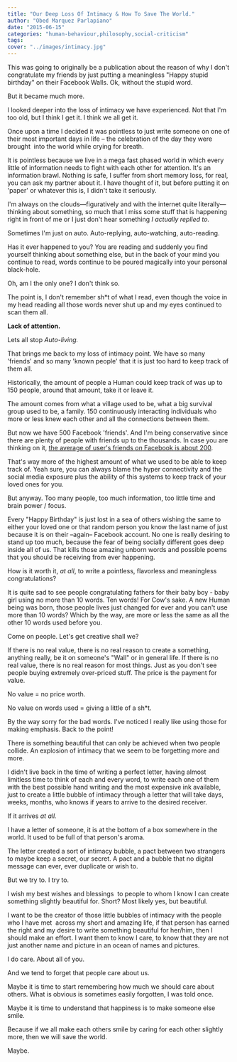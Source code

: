 ```yaml
---
title: "Our Deep Loss Of Intimacy & How To Save The World."
author: "Obed Marquez Parlapiano"
date: "2015-06-15"
categories: "human-behaviour,philosophy,social-criticism"
tags:
cover: "../images/intimacy.jpg"
---
```


This was going to originally be a publication about the reason of why I don't congratulate my friends by just putting a meaningless "Happy stupid birthday" on their Facebook Walls. Ok, without the stupid word.

But it became much more.

I looked deeper into the loss of intimacy we have experienced. Not that I'm too old, but I think I get it. I think we all get it.

Once upon a time I decided it was pointless to just write someone on one of their most important days in life – the celebration of the day they were brought  into the world while crying for breath.

It is pointless because we live in a mega fast phased world in which every little of information needs to fight with each other for attention. It's an information brawl. Nothing is safe, I suffer from short memory loss, for real, you can ask my partner about it. I have thought of it, but before putting it on 'paper' or whatever this is, I didn't take it seriously.

I'm always on the clouds—figuratively and with the internet quite literally— thinking about something, so much that I miss some stuff that is happening right in front of me or I just don't hear something _I actually replied to._

Sometimes I'm just on auto. Auto-replying, auto-watching, auto-reading.

Has it ever happened to you? You are reading and suddenly you find yourself thinking about something else, but in the back of your mind you continue to read, words continue to be poured magically into your personal black-hole.

Oh, am I the only one? I don't think so.

The point is, I don't remember sh\*t of what I read, even though the voice in my head reading all those words never shut up and my eyes continued to scan them all.

**Lack of attention.**

Lets all stop _Auto-living._

That brings me back to my loss of intimacy point. We have so many 'friends' and so many 'known people' that it is just too hard to keep track of them all.

Historically, the amount of people a Human could keep track of was up to 150 people, around that amount, take it or leave it.

The amount comes from what a village used to be, what a big survival group used to be, a family. 150 continuously interacting individuals who more or less knew each other and all the connections between them.

But now we have 500 Facebook 'friends'. And I'm being conservative since there are plenty of people with friends up to the thousands. In case you are thinking on it, [the average of user's friends _on_ Facebook is about 200](https://www.facebook.com/notes/facebook-data-team/anatomy-of-facebook/10150388519243859).

That's way more of the highest amount of what we used to be able to keep track of. Yeah sure, you can always blame the hyper connectivity and the social media exposure plus the ability of this systems to keep track of your loved ones for you.

But anyway. Too many people, too much information, too little time and brain power / focus.

Every "Happy Birthday" is just lost in a sea of others wishing the same to either your loved one or that random person you know the last name of just because it is on their –again– Facebook account. No one is really desiring to stand up too much, because the fear of being socially different goes deep inside all of us. That kills those amazing unborn words and possible poems that you should be receiving from ever happening.

How is it worth it, _at all_, to write a pointless, flavorless and meaningless congratulations?

It is quite sad to see people congratulating fathers for their baby boy - baby girl using no more than 10 words. Ten words! For Cow's sake. A new Human being was born, those people lives just changed for ever and you can't use more than 10 words? Which by the way, are more or less the same as all the other 10 words used before you.

Come on people. Let's get creative shall we?

If there is no real value, there is no real reason to create a something, anything really, be it on someone's "Wall" or in general life. If there is no real value, there is no real reason for most things. Just as you don't see people buying extremely over-priced stuff. The price is the payment for value.

No value = no price worth.

No value on words used = giving a little of a sh\*t.

By the way sorry for the bad words. I've noticed I really like using those for making emphasis. Back to the point!

There is something beautiful that can only be achieved when two people collide. An explosion of intimacy that we seem to be forgetting more and more.

I didn't live back in the time of writing a perfect letter, having almost limitless time to think of each and every word, to write each one of them with the best possible hand writing and the most expensive ink available, just to create a little bubble of intimacy through a letter that will take days, weeks, months, who knows if years to arrive to the desired receiver.

If it arrives _at all._

I have a letter of someone, it is at the bottom of a box somewhere in the world. It used to be full of that person's aroma.

The letter created a sort of intimacy bubble, a pact between two strangers to maybe keep a secret, our secret. A pact and a bubble that no digital message can ever, ever duplicate or wish to.

But we try to. I try to.

I wish my best wishes and blessings  to people to whom I know I can create something slightly beautiful for. Short? Most likely yes, but beautiful.

I want to be the creator of those little bubbles of intimacy with the people who I have met  across my short and amazing life, if that person has earned the right and my desire to write something beautiful for her/him, then I should make an effort. I want them to know I care, to know that they are not just another name and picture in an ocean of names and pictures.

I do care. About all of you.

And we tend to forget that people care about us.

Maybe it is time to start remembering how much we should care about others. What is obvious is sometimes easily forgotten, I was told once.

Maybe it is time to understand that happiness is to make someone else smile.

Because if we all make each others smile by caring for each other slightly more, then we will save the world.

Maybe.
